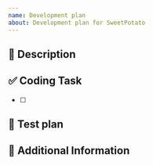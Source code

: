 ```yaml
---
name: Development plan
about: Development plan for SweetPotato
---
```


## 📝 Description

## ✅ Coding Task

- [ ]

## 🤖 Test plan

## 📝 Additional Information
